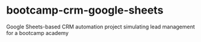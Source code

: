 # bootcamp-crm-google-sheets
Google Sheets-based CRM automation project simulating lead management for a bootcamp academy
